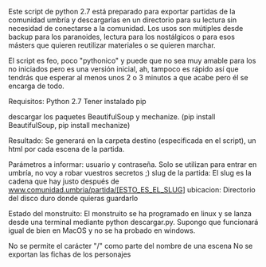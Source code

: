 Este script de python 2.7 está preparado para exportar partidas de la comunidad umbría y descargarlas en un directorio para su lectura sin necesidad de conectarse a la comunidad. Los usos son mútiples desde backup para los paranoides, lectura para los nostálgicos o para esos másters que quieren reutilizar materiales o se quieren marchar.

El script es feo, poco "pythonico" y puede que no sea muy amable para los no iniciados pero es una versión inicial, ah, tampoco es rápido así que tendrás que esperar al menos unos 2 o 3 minutos a que acabe pero él se encarga de todo.

Requisitos:
Python 2.7
Tener instalado pip

descargar los paquetes BeautifulSoup y mechanize. (pip install BeautifulSoup, pip install mechanize)

Resultado:
Se generará en la carpeta destino (especificada en el script), un html por cada escena de la partida.

Parámetros a informar:
usuario y contraseña. Solo se utilizan para entrar en umbría, no voy a robar vuestros secretos ;)
slug de la partida: El slug es la cadena que hay justo después de www.comunidad.umbria/partida/[ESTO_ES_EL_SLUG]
ubicacion: Directorio del disco duro donde quieras guardarlo

Estado del monstruito:
El monstruito se ha programado en linux y se lanza desde una terminal mediante python descargar.py. Supongo que funcionará igual de bien en MacOS y no se ha probado en windows.

No se permite el carácter "/" como parte del nombre de una escena
No se exportan las fichas de los personajes

